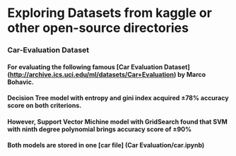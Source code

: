 # Exploring Datasets from kaggle or other open-source directories

### Car-Evaluation Dataset

#### For evaluating the following famous [Car Evaluation Dataset] (http://archive.ics.uci.edu/ml/datasets/Car+Evaluation) by Marco Bohavic. 

#### Decision Tree model with entropy and gini index acquired ±78% accuracy score on both criterions.
#### However, Support Vector Michine model with GridSearch found that SVM with ninth degree polynomial brings accuracy score of ±90%

#### Both models are stored in one [car file] (Car Evaluation/car.ipynb)
